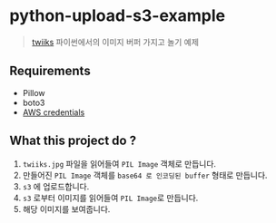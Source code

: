 # python-upload-s3-example

> [twiiks](http://redmine.twiiks.co/) 파이썬에서의 이미지 버퍼 가지고 놀기 예제

## Requirements
- Pillow
- boto3
- [AWS credentials](http://boto3.readthedocs.io/en/latest/guide/quickstart.html)

## What this project do ?
1. `twiiks.jpg` 파일을 읽어들여 `PIL Image` 객체로 만듭니다.
2. 만들어진 `PIL Image` 객체를 `base64 로 인코딩된 buffer` 형태로 만듭니다.
3. `s3` 에 업로드합니다.
4. `s3` 로부터 이미지를 읽어들여 `PIL Image`로 만듭니다.
5. 해당 이미지를 보여줍니다.